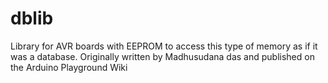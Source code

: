 # dblib
Library for AVR boards with EEPROM to access this type of memory as if it was a database. Originally written by Madhusudana das and published on the Arduino Playground Wiki

